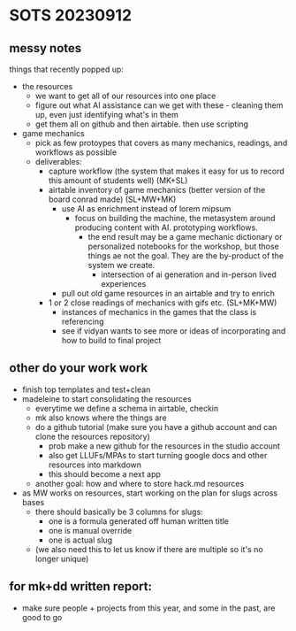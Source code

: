 # SOTS 20230912

## messy notes
things that recently popped up:
* the resources
    * we want to get all of our resources into one place
    * figure out what AI assistance can we get with these - cleaning them up, even just identifying what's in them
    * get them all on github and then airtable. then use scripting
* game mechanics
    * pick as few protoypes that covers as many mechanics, readings, and workflows as possible
    * deliverables:
        * capture workflow (the system that makes it easy for us to record this amount of students well) (MK+SL)
        * airtable inventory of game mechanics (better version of the board conrad made) (SL+MW+MK)
            * use AI as enrichment instead of lorem mipsum
                * focus on building the machine, the metasystem around producing content with AI. prototyping workflows. 
                    * the end result may be a game mechanic dictionary or personalized notebooks for the workshop, but those things ae not the goal. They are the by-product of the system we create. 
                        * intersection of ai generation and in-person lived experiences 
            * pull out old game resources in an airtable and try to enrich
        *  1 or 2 close readings of mechanics with gifs etc. (SL+MK+MW)
            * instances of mechanics in the games that the class is referencing
            * see if vidyan wants to see more or ideas of incorporating and how to build to final project
    
## other do your work work
* finish top templates and test+clean
* madeleine to start consolidating the resources
    * everytime we define a schema in airtable, checkin 
    * mk also knows where the things are
    * do a github tutorial (make sure you have a github account and can clone the resources repository)
        * prob make a new github for the resources in the studio account
        * also get LLUFs/MPAs to start turning google docs and other resources into markdown 
        * this should become a next app
    * another goal: how and where to store hack.md resources
* as MW works on resources, start working on the plan for slugs across bases
    * there should basically be 3 columns for slugs:
        * one is a formula generated off human written title
        * one is manual override
        * one is actual slug
    * (we also need this to let us know if there are multiple so it's no longer unique)


## for mk+dd written report:
* make sure people + projects from this year, and some in the past, are good to go
